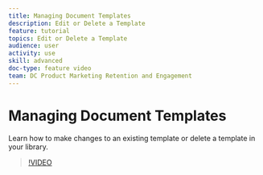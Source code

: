 ```yaml
---
title: Managing Document Templates
description: Edit or Delete a Template
feature: tutorial
topics: Edit or Delete a Template
audience: user
activity: use
skill: advanced
doc-type: feature video
team: DC Product Marketing Retention and Engagement
---
```


# Managing Document Templates

Learn how to make changes to an existing template or delete a template in your library.

>[!VIDEO](https://video.tv.adobe.com/v/17346?hidetitle=true)
